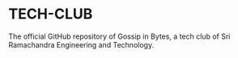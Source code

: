 # TECH-CLUB
The official GitHub repository of Gossip in Bytes, a tech club of Sri Ramachandra Engineering and Technology.
